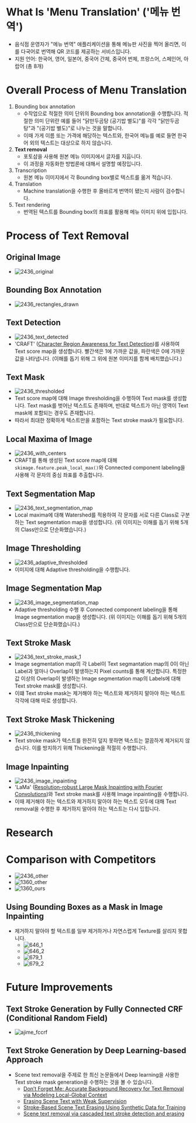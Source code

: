 # What Is 'Menu Translation' ('메뉴 번역')
- 음식점 운영자가 "메뉴 번역" 애플리케이션을 통해 메뉴판 사진을 찍어 올리면, 이를 다국어로 번역해 QR 코드를 제공하는 서비스입니다.
- 지원 언어: 한국어, 영어, 일본어, 중국어 간체, 중국어 번체, 프랑스어, 스페인어, 아랍어 (총 8개)

# Overall Process of Menu Translation
1. Bounding box annotation
    - 수작업으로 적절한 의미 단위의 Bounding box annotation을 수행합니다. 적절한 의미 단위란 예를 들어 "닭만두곰탕 (공기밥 별도)"를 각각 "닭만두곰탕"과 "(공기밥 별도)"로 나누는 것을 말합니다.
    - 이때 가게 이름 또는 가격에 해당하는 텍스트와, 한국어 메뉴를 예로 들면 한국어 외의 텍스트는 대상으로 하지 않습니다.
2. **Text removal**
    - 포토샵을 사용해 원본 메뉴 이미지에서 글자를 지웁니다.
    - 이 과정을 자동화한 방법론에 대해서 설명할 예정입니다.
3. Transcription
    - 원본 메뉴 이미지에서 각 Bounding box별로 텍스트를 옮겨 적습니다.
4. Translation
    - Machine translation을 수행한 후 올바르게 번역이 됐는지 사람이 검수합니다.
4. Text rendering
    - 번역된 텍스트를 Bounding box의 좌표를 활용해 메뉴 이미지 위에 입힙니다.

# Process of Text Removal
## Original Image
- ![2436_original](https://i.imgur.com/PBIWNHF.png)
## Bounding Box Annotation
- ![2436_rectangles_drawn](https://i.imgur.com/3xCYIxL.png)
## Text Detection
- ![2436_text_detected](https://i.imgur.com/wzR5SQL.png)
- 'CRAFT' ([Character Region Awareness for Text Detection](https://arxiv.org/abs/1904.01941))를 사용하여 Text score map을 생성합니다. 빨간색은 1에 가까운 값을, 파란색은 0에 가까운 값을 나타냅니다. (이해를 돕기 위해 그 위에 원본 이미지를 함께 배치했습니다.)
## Text Mask
- ![2436_thresholded](https://i.imgur.com/6HdG56P.png)
- Text score map에 대해 Image thresholding을 수행하여 Text mask를 생성합니다. Text mask를 벗어난 텍스트도 존재하며, 반대로 텍스트가 아닌 영역이 Text mask에 포함되는 경우도 존재합니다.
- 따라서 최대한 정확하게 텍스트만을 포함하는 Text stroke mask가 필요합니다.
## Local Maxima of Image
- ![2436_with_centers](https://i.imgur.com/oDCohO7.png)
- CRAFT를 통해 생성된 Text score map에 대해 `skimage.feature.peak_local_max()`와 Connected component labeling을 사용해 각 문자의 중심 좌표를 추출합니다.
## Text Segmentation Map
- ![2436_text_segmentation_map](https://i.imgur.com/brlQGSl.png)
- Local maxima에 대해 Watershed를 적용하여 각 문자를 서로 다른 Class로 구분하는 Text segmentation map을 생성합니다. (위 이미지는 이해를 돕기 위해 5개의 Class만으로 단순화했습니다.)
## Image Thresholding
- ![2436_adaptive_thresholded](https://i.imgur.com/DKOnTWq.png)
- 이미지에 대해 Adaptive thresholding을 수행합니다.
## Image Segmentation Map
- ![2436_image_segmentation_map](https://i.imgur.com/0OgOdG9.png)
- Adaptive thresholding 수행 후 Connected component labeling을 통해 Image segmentation map을 생성합니다. (위 이미지는 이해를 돕기 위해 5개의 Class만으로 단순화했습니다.)
## Text Stroke Mask
- ![2436_text_stroke_mask_1](https://i.imgur.com/6y0iUzP.png)
- Image segmentation map의 각 Label이 Text segmantation map의 0이 아닌 Label과 얼마나 Overlap이 발생하는지 Pixel counts를 통해 계산합니다. 특정한 값 이상의 Overlap이 발생하는 Image segmentation map의 Labels에 대해 Text stroke mask를 생성합니다.
- 이떄 Text stroke mask는 제거해야 하는 텍스트와 제거하지 말아야 하는 텍스트 각각에 대해 따로 생성합니다.
## Text Stroke Mask Thickening
- ![2436_thickening](https://i.imgur.com/x1kSWFi.png)
- Text stroke mask가 텍스트를 완전히 덮지 못하면 텍스트는 깔끔하게 제거되지 않습니다. 이를 방지하기 위해 Thickening을 적절히 수행합니다.
## Image Inpainting
- ![2436_image_inpainting](https://i.imgur.com/V9FbGtR.png)
- 'LaMa' ([Resolution-robust Large Mask Inpainting with Fourier Convolutions](https://arxiv.org/abs/2109.07161))와 Text stroke mask를 사용해 Image inpainting을 수행합니다.
- 이때 제거해야 하는 텍스트와 제거하지 말아야 하는 텍스트 모두에 대해 Text removal을 수행한 후 제거하지 말아야 하는 텍스트는 다시 입힙니다.

# Research
# Comparison with Competitors
- ![2436_other](https://i.imgur.com/XyeWfQq.jpg)
- ![1360_other](https://i.imgur.com/r3TCETc.jpg)
- ![1360_ours](https://i.imgur.com/TN7uwaJ.jpg)
## Using Bounding Boxes as a Mask in Image Inpainting
- 제거하지 말아야 할 텍스트를 일부 제거하거나 자연스럽게 Texture를 살리지 못합니다.
    - ![646_1](https://i.imgur.com/GfnExpj_d.webp?maxwidth=760&fidelity=grand)
    - ![646_2](https://i.imgur.com/2nMPnO1_d.webp?maxwidth=760&fidelity=grand)
    - ![679_1](https://i.imgur.com/4DeWz3L_d.webp?maxwidth=760&fidelity=grand)
    - ![679_2](https://i.imgur.com/2XjZyqR_d.webp?maxwidth=760&fidelity=grand)

# Future Improvements
## Text Stroke Generation by Fully Connected CRF (Conditional Random Field)
- ![ajime_fccrf](https://i.imgur.com/01plHM4.png)
## Text Stroke Generation by Deep Learning-based Approach
- Scene text removal을 주제로 한 최신 논문들에서 Deep learning을 사용한 Text stroke mask generation을 수행하는 것을 볼 수 있습니다.
    - [Don’t Forget Me: Accurate Background Recovery for Text Removal via Modeling Local-Global Context](https://www.ecva.net/papers/eccv_2022/papers_ECCV/papers/136880406.pdf)
    - [Erasing Scene Text with Weak Supervision](https://openaccess.thecvf.com/content_WACV_2020/papers/Zdenek_Erasing_Scene_Text_with_Weak_Supervision_WACV_2020_paper.pdf)
    - [Stroke-Based Scene Text Erasing Using Synthetic Data for Training](https://arxiv.org/pdf/2104.11493v3.pdf)
    - [Scene text removal via cascaded text stroke detection and erasing](https://arxiv.org/pdf/2011.09768.pdf)